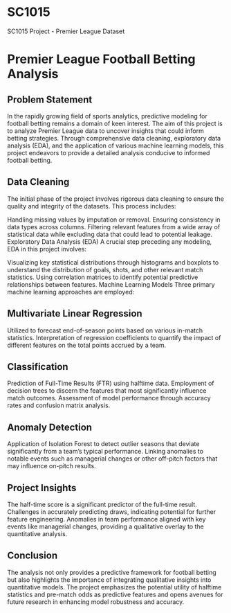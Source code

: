# SC1015 
SC1015 Project - Premier League Dataset


# Premier League Football Betting Analysis

## Problem Statement
In the rapidly growing field of sports analytics, predictive modeling for football betting remains a domain of keen interest. The aim of this project is to analyze Premier League data to uncover insights that could inform betting strategies. Through comprehensive data cleaning, exploratory data analysis (EDA), and the application of various machine learning models, this project endeavors to provide a detailed analysis conducive to informed football betting.

## Data Cleaning
The initial phase of the project involves rigorous data cleaning to ensure the quality and integrity of the datasets. This process includes:

Handling missing values by imputation or removal.
Ensuring consistency in data types across columns.
Filtering relevant features from a wide array of statistical data while excluding data that could lead to potential leakage.
Exploratory Data Analysis (EDA)
A crucial step preceding any modeling, EDA in this project involves:

Visualizing key statistical distributions through histograms and boxplots to understand the distribution of goals, shots, and other relevant match statistics.
Using correlation matrices to identify potential predictive relationships between features.
Machine Learning Models
Three primary machine learning approaches are employed:

## Multivariate Linear Regression
Utilized to forecast end-of-season points based on various in-match statistics.
Interpretation of regression coefficients to quantify the impact of different features on the total points accrued by a team.

## Classification
Prediction of Full-Time Results (FTR) using halftime data.
Employment of decision trees to discern the features that most significantly influence match outcomes.
Assessment of model performance through accuracy rates and confusion matrix analysis.

## Anomaly Detection
Application of Isolation Forest to detect outlier seasons that deviate significantly from a team’s typical performance.
Linking anomalies to notable events such as managerial changes or other off-pitch factors that may influence on-pitch results.

## Project Insights
The half-time score is a significant predictor of the full-time result.
Challenges in accurately predicting draws, indicating potential for further feature engineering.
Anomalies in team performance aligned with key events like managerial changes, providing a qualitative overlay to the quantitative analysis.

## Conclusion
The analysis not only provides a predictive framework for football betting but also highlights the importance of integrating qualitative insights into quantitative models. The project emphasizes the potential utility of halftime statistics and pre-match odds as predictive features and opens avenues for future research in enhancing model robustness and accuracy.
